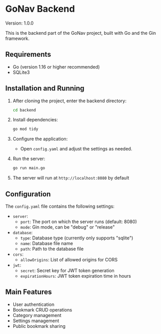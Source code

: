 # GoNav Backend

Version: 1.0.0

This is the backend part of the GoNav project, built with Go and the Gin framework.

## Requirements

- Go (version 1.16 or higher recommended)
- SQLite3

## Installation and Running

1. After cloning the project, enter the backend directory:

   ```bash
   cd backend
   ```
2. Install dependencies:

   ```bash
   go mod tidy
   ```
3. Configure the application:

   - Open `config.yaml` and adjust the settings as needed.
4. Run the server:

   ```bash
   go run main.go
   ```
5. The server will run at `http://localhost:8080` by default

## Configuration

The `config.yaml` file contains the following settings:

- `server`:
  - `port`: The port on which the server runs (default: 8080)
  - `mode`: Gin mode, can be "debug" or "release"
- `database`:
  - `type`: Database type (currently only supports "sqlite")
  - `name`: Database file name
  - `path`: Path to the database file
- `cors`:
  - `allowOrigins`: List of allowed origins for CORS
- `jwt`:
  - `secret`: Secret key for JWT token generation
  - `expirationHours`: JWT token expiration time in hours

## Main Features

- User authentication
- Bookmark CRUD operations
- Category management
- Settings management
- Public bookmark sharing

